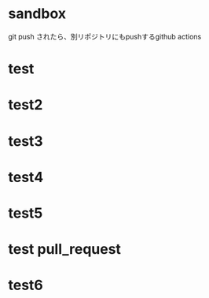 # sandbox
git push されたら、別リポジトリにもpushするgithub actions

# test
# test2

# test3

# test4

# test5

# test pull_request

# test6
